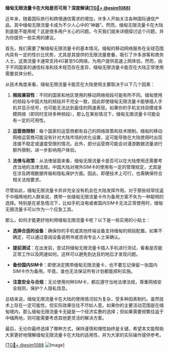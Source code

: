 **缅甸无限流量卡在大陆是否可用？深度解读[[TG💪+ @esim1088](https://t.me/s/esim1088)]**

近年来，随着国际旅行和跨境通信需求的增加，许多人开始关注各种国际通信产品，其中缅甸无限流量卡成为不少人心中的“神器”。然而，缅甸无限流量卡在大陆到底能不能用呢？这是很多用户关心的问题。今天我们就来详细探讨这个问题，并为你提供一些实用的建议。

首先，我们需要了解缅甸无限流量卡的基本情况。缅甸的移动网络服务在全球范围内具有一定的性价比优势，尤其是其提供的无限流量套餐，吸引了许多游客和商务人士。这类流量卡通常支持4G甚至5G网络，为用户提供高速上网体验。然而，由于不同国家的通信标准和技术规范存在差异，缅甸无限流量卡能否在大陆正常使用需要具体分析。

从技术角度来看，缅甸无限流量卡能否在大陆使用主要取决于以下几个因素：

1. **频段兼容性**：不同的国家和地区使用的移动网络频段可能有所不同。缅甸使用的频段与中国大陆的频段并不完全一致，因此即使缅甸无限流量卡能够插入手机并显示信号，也可能无法达到最佳的网速表现。如果你的手机支持双模或多模网络（即同时支持多种频段），那么在某些情况下，缅甸无限流量卡可能会有一定的可用性。

2. **运营商限制**：每个国家的运营商都有自己的网络政策和技术限制。缅甸的移动网络运营商可能没有针对大陆市场的优化设置，这可能导致在大陆使用时出现连接不稳定或速度受限的情况。此外，部分运营商可能会对漫游数据流量进行额外限制，进一步影响用户体验。

3. **法律与政策**：从法律层面来看，缅甸无限流量卡是否可以在大陆使用还需要考虑当地的法律法规。中国大陆对境外SIM卡的使用有一定的管理规定，尤其是在涉及跨境数据传输和隐私保护方面。因此，即便技术上可行，也需确保符合相关法规要求。

尽管如此，缅甸无限流量卡并非完全没有机会在大陆发挥作用。对于那些经常往返于中缅两地的人群来说，携带一张缅甸无限流量卡作为备用方案不失为一种聪明的选择。特别是在紧急情况下，比如手机没电或者国内SIM卡无法正常使用时，缅甸无限流量卡可以作为一个应急工具。

那么，如何才能更好地利用缅甸无限流量卡呢？以下是一些实用的小贴士：

- **选择合适的设备**：确保你的手机或其他终端设备支持缅甸的频段配置。如果不确定，可以通过查阅设备说明书或咨询专业人士来确认。
  
- **提前测试**：在出发前，尝试将缅甸无限流量卡插入手机进行测试，看看是否能正常工作以及网速如何。这样可以避免到达目的地后才发现问题。

- **备份国内SIM卡**：即使决定携带缅甸无限流量卡，也不要忘记保留一张国内SIM卡作为备用。毕竟，谁也无法保证所有计划都能顺利实施。

- **注意安全与合规**：无论使用何种SIM卡，都应遵守当地法律法规，尊重网络安全规则，保护个人隐私信息。

总结来说，缅甸无限流量卡在大陆的使用情况较为复杂，受多种因素制约。虽然技术上存在一定可能性，但实际效果往往不尽如人意。如果你的主要活动范围是在缅甸境内，那么缅甸无限流量卡无疑是一个经济实惠的选择；但如果需要频繁往返于中缅两地，则可能需要考虑其他更灵活的解决方案。

最后，无论你最终选择了哪种方式，保持谨慎和理性始终是关键。希望本文能帮助大家更好地理解缅甸无限流量卡在大陆的适用性，并为大家的实际操作提供参考。

[[TG💪+ @esim1088](https://t.me/s/esim1088) ![Image](https://i.postimg.cc/4NQfJmqS/Snipaste-2025-05-13-00-14-12.png)]